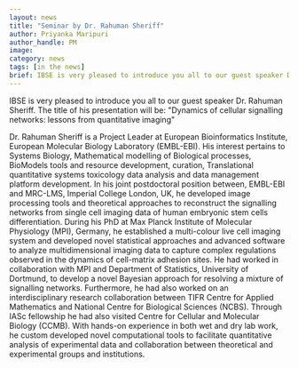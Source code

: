 ```yaml
---
layout: news
title: "Seminar by Dr. Rahuman Sheriff"
author: Priyanka Maripuri
author_handle: PM
image: 
category: news
tags: [in the news]
brief: IBSE is very pleased to introduce you all to our guest speaker Dr. Rahuman Sheriff. The title of his presentation will be "Dynamics of cellular signalling networks --- lessons from quantitative imaging"
---
```


IBSE is very pleased to introduce you all to our guest speaker Dr. Rahuman Sheriff. The title of his presentation will be: "Dynamics of cellular signalling networks: lessons from quantitative imaging"

Dr. Rahuman Sheriff is a Project Leader at European Bioinformatics Institute, European Molecular Biology Laboratory (EMBL-EBI). His interest pertains to Systems Biology, Mathematical modelling of Biological processes, BioModels tools and resource development, curation, Translational quantitative systems toxicology data analysis and data management platform development. In his joint postdoctoral position between, EMBL-EBI and MRC-LMS, Imperial College London, UK, he developed image processing tools and theoretical approaches to reconstruct the signalling networks from single cell imaging data of human embryonic stem cells differentiation. During his PhD at Max Planck Institute of Molecular Physiology (MPI), Germany, he established a multi-colour live cell imaging system and developed novel statistical approaches and advanced software to analyze multidimensional imaging data to capture complex regulations observed in the dynamics of cell-matrix adhesion sites.  He had worked in collaboration with MPI and Department of Statistics, University of Dortmund, to develop a novel Bayesian approach for resolving a mixture of signalling networks. Furthermore, he had also worked on an interdisciplinary research collaboration between TIFR Centre for Applied Mathematics and National Centre for Biological Sciences (NCBS). Through IASc fellowship he had also visited Centre for Cellular and Molecular Biology (CCMB). With hands-on experience in both wet and dry lab work, he custom developed novel computational tools to facilitate quantitative analysis of experimental data and collaboration between theoretical and experimental groups and institutions. 

